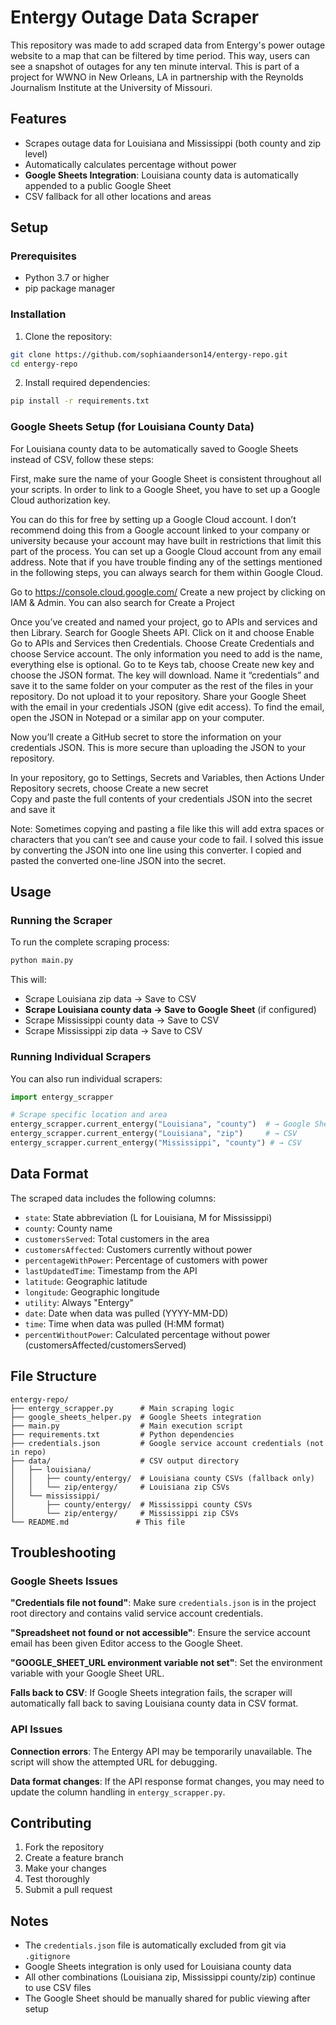 # Entergy Outage Data Scraper

This repository was made to add scraped data from Entergy's power outage website to a map that can be filtered by time period. This way, users can see a snapshot of outages for any ten minute interval. This is part of a project for WWNO in New Orleans, LA in partnership with the Reynolds Journalism Institute at the University of Missouri. 

## Features

- Scrapes outage data for Louisiana and Mississippi (both county and zip level)
- Automatically calculates percentage without power
- **Google Sheets Integration**: Louisiana county data is automatically appended to a public Google Sheet
- CSV fallback for all other locations and areas

## Setup

### Prerequisites

- Python 3.7 or higher
- pip package manager

### Installation

1. Clone the repository:
```bash
git clone https://github.com/sophiaanderson14/entergy-repo.git
cd entergy-repo
```

2. Install required dependencies:
```bash
pip install -r requirements.txt
```

### Google Sheets Setup (for Louisiana County Data)

For Louisiana county data to be automatically saved to Google Sheets instead of CSV, follow these steps:

First, make sure the name of your Google Sheet is consistent throughout all your scripts. In order to link to a Google Sheet, you have to set up a Google Cloud authorization key. 

You can do this for free by setting up a Google Cloud account. I don’t recommend doing this from a Google account linked to your company or university because your account may have built in restrictions that limit this part of the process. You can set up a Google Cloud account from any email address. Note that if you have trouble finding any of the settings mentioned in the following steps, you can always search for them within Google Cloud. 

Go to https://console.cloud.google.com/ 
Create a new project by clicking on IAM & Admin. You can also search for Create a Project

Once you’ve created and named your project, go to APIs and services and then Library. Search for Google Sheets API. Click on it and choose Enable
Go to APIs and Services then Credentials. Choose Create Credentials and choose Service account. The only information you need to add is the name, everything else is optional. 
Go to te Keys tab, choose Create new key and choose the JSON format. The key will download. Name it “credentials” and save it to the same folder on your computer as the rest of the files in your repository. Do not upload it to your repository. 
Share your Google Sheet with the email in your credentials JSON (give edit access). To find the email, open the JSON in Notepad or a similar app on your computer. 

Now you’ll create a GitHub secret to store the information on your credentials JSON. This is more secure than uploading the JSON to your repository. 

In your repository, go to Settings, Secrets and Variables, then Actions
Under Repository secrets, choose Create a new secret  
Copy and paste the full contents of your credentials JSON into the secret and save it

Note: Sometimes copying and pasting a file like this will add extra spaces or characters that you can’t see and cause your code to fail. I solved this issue by converting the JSON into one line using this converter. I copied and pasted the converted one-line JSON into the secret.

## Usage

### Running the Scraper

To run the complete scraping process:

```bash
python main.py
```

This will:
- Scrape Louisiana zip data → Save to CSV
- **Scrape Louisiana county data → Save to Google Sheet** (if configured)
- Scrape Mississippi county data → Save to CSV  
- Scrape Mississippi zip data → Save to CSV

### Running Individual Scrapers

You can also run individual scrapers:

```python
import entergy_scrapper

# Scrape specific location and area
entergy_scrapper.current_entergy("Louisiana", "county")  # → Google Sheet
entergy_scrapper.current_entergy("Louisiana", "zip")     # → CSV
entergy_scrapper.current_entergy("Mississippi", "county") # → CSV
```

## Data Format

The scraped data includes the following columns:

- `state`: State abbreviation (L for Louisiana, M for Mississippi)
- `county`: County name
- `customersServed`: Total customers in the area
- `customersAffected`: Customers currently without power
- `percentageWithPower`: Percentage of customers with power
- `lastUpdatedTime`: Timestamp from the API
- `latitude`: Geographic latitude
- `longitude`: Geographic longitude
- `utility`: Always "Entergy"
- `date`: Date when data was pulled (YYYY-MM-DD)
- `time`: Time when data was pulled (H:MM format)
- `percentWithoutPower`: Calculated percentage without power (customersAffected/customersServed)

## File Structure

```
entergy-repo/
├── entergy_scrapper.py      # Main scraping logic
├── google_sheets_helper.py  # Google Sheets integration
├── main.py                  # Main execution script
├── requirements.txt         # Python dependencies
├── credentials.json         # Google service account credentials (not in repo)
├── data/                    # CSV output directory
│   ├── louisiana/
│   │   ├── county/entergy/  # Louisiana county CSVs (fallback only)
│   │   └── zip/entergy/     # Louisiana zip CSVs
│   └── mississippi/
│       ├── county/entergy/  # Mississippi county CSVs
│       └── zip/entergy/     # Mississippi zip CSVs
└── README.md               # This file
```

## Troubleshooting

### Google Sheets Issues

**"Credentials file not found"**: Make sure `credentials.json` is in the project root directory and contains valid service account credentials.

**"Spreadsheet not found or not accessible"**: Ensure the service account email has been given Editor access to the Google Sheet.

**"GOOGLE_SHEET_URL environment variable not set"**: Set the environment variable with your Google Sheet URL.

**Falls back to CSV**: If Google Sheets integration fails, the scraper will automatically fall back to saving Louisiana county data in CSV format.

### API Issues

**Connection errors**: The Entergy API may be temporarily unavailable. The script will show the attempted URL for debugging.

**Data format changes**: If the API response format changes, you may need to update the column handling in `entergy_scrapper.py`.

## Contributing

1. Fork the repository
2. Create a feature branch
3. Make your changes
4. Test thoroughly
5. Submit a pull request

## Notes

- The `credentials.json` file is automatically excluded from git via `.gitignore`
- Google Sheets integration is only used for Louisiana county data
- All other combinations (Louisiana zip, Mississippi county/zip) continue to use CSV files
- The Google Sheet should be manually shared for public viewing after setup

